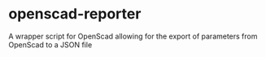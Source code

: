 # openscad-reporter
A wrapper script for OpenScad allowing for the export of parameters from OpenScad to a JSON file 
